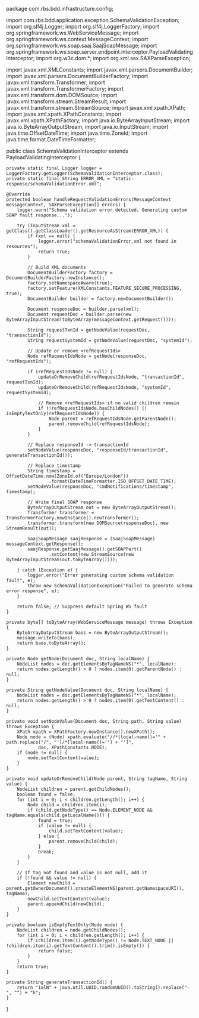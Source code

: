 package com.rbs.bdd.infrastructure.config;

import com.rbs.bdd.application.exception.SchemaValidationException;
import org.slf4j.Logger;
import org.slf4j.LoggerFactory;
import org.springframework.ws.WebServiceMessage;
import org.springframework.ws.context.MessageContext;
import org.springframework.ws.soap.saaj.SaajSoapMessage;
import org.springframework.ws.soap.server.endpoint.interceptor.PayloadValidatingInterceptor;
import org.w3c.dom.*;
import org.xml.sax.SAXParseException;

import javax.xml.XMLConstants;
import javax.xml.parsers.DocumentBuilder;
import javax.xml.parsers.DocumentBuilderFactory;
import javax.xml.transform.Transformer;
import javax.xml.transform.TransformerFactory;
import javax.xml.transform.dom.DOMSource;
import javax.xml.transform.stream.StreamResult;
import javax.xml.transform.stream.StreamSource;
import javax.xml.xpath.XPath;
import javax.xml.xpath.XPathConstants;
import javax.xml.xpath.XPathFactory;
import java.io.ByteArrayInputStream;
import java.io.ByteArrayOutputStream;
import java.io.InputStream;
import java.time.OffsetDateTime;
import java.time.ZoneId;
import java.time.format.DateTimeFormatter;

public class SchemaValidationInterceptor extends PayloadValidatingInterceptor {

    private static final Logger logger = LoggerFactory.getLogger(SchemaValidationInterceptor.class);
    private static final String ERROR_XML = "static-response/schemaValidationError.xml";

    @Override
    protected boolean handleRequestValidationErrors(MessageContext messageContext, SAXParseException[] errors) {
        logger.warn("Schema validation error detected. Generating custom SOAP fault response...");

        try (InputStream xml = getClass().getClassLoader().getResourceAsStream(ERROR_XML)) {
            if (xml == null) {
                logger.error("schemaValidationError.xml not found in resources");
                return true;
            }

            // Build XML documents
            DocumentBuilderFactory factory = DocumentBuilderFactory.newInstance();
            factory.setNamespaceAware(true);
            factory.setFeature(XMLConstants.FEATURE_SECURE_PROCESSING, true);
            DocumentBuilder builder = factory.newDocumentBuilder();

            Document responseDoc = builder.parse(xml);
            Document requestDoc = builder.parse(new ByteArrayInputStream(toByteArray(messageContext.getRequest())));

            String requestTxnId = getNodeValue(requestDoc, "transactionId");
            String requestSystemId = getNodeValue(requestDoc, "systemId");

            // Update or remove <refRequestIds>
            Node refRequestIdsNode = getNode(responseDoc, "refRequestIds");

            if (refRequestIdsNode != null) {
                updateOrRemoveChild(refRequestIdsNode, "transactionId", requestTxnId);
                updateOrRemoveChild(refRequestIdsNode, "systemId", requestSystemId);

                // Remove <refRequestIds> if no valid children remain
                if (!refRequestIdsNode.hasChildNodes() || isEmptyTextOnly(refRequestIdsNode)) {
                    Node parent = refRequestIdsNode.getParentNode();
                    parent.removeChild(refRequestIdsNode);
                }
            }

            // Replace responseId -> transactionId
            setNodeValue(responseDoc, "responseId/transactionId", generateTransactionId());

            // Replace timestamp
            String timestamp = OffsetDateTime.now(ZoneId.of("Europe/London"))
                    .format(DateTimeFormatter.ISO_OFFSET_DATE_TIME);
            setNodeValue(responseDoc, "cmdNotifications/timestamp", timestamp);

            // Write final SOAP response
            ByteArrayOutputStream out = new ByteArrayOutputStream();
            Transformer transformer = TransformerFactory.newInstance().newTransformer();
            transformer.transform(new DOMSource(responseDoc), new StreamResult(out));

            SaajSoapMessage saajResponse = (SaajSoapMessage) messageContext.getResponse();
            saajResponse.getSaajMessage().getSOAPPart()
                    .setContent(new StreamSource(new ByteArrayInputStream(out.toByteArray())));

        } catch (Exception e) {
            logger.error("Error generating custom schema validation fault", e);
            throw new SchemaValidationException("Failed to generate schema error response", e);
        }

        return false; // Suppress default Spring WS fault
    }

    private byte[] toByteArray(WebServiceMessage message) throws Exception {
        ByteArrayOutputStream baos = new ByteArrayOutputStream();
        message.writeTo(baos);
        return baos.toByteArray();
    }

    private Node getNode(Document doc, String localName) {
        NodeList nodes = doc.getElementsByTagNameNS("*", localName);
        return nodes.getLength() > 0 ? nodes.item(0).getParentNode() : null;
    }

    private String getNodeValue(Document doc, String localName) {
        NodeList nodes = doc.getElementsByTagNameNS("*", localName);
        return nodes.getLength() > 0 ? nodes.item(0).getTextContent() : null;
    }

    private void setNodeValue(Document doc, String path, String value) throws Exception {
        XPath xpath = XPathFactory.newInstance().newXPath();
        Node node = (Node) xpath.evaluate("//*[local-name()='" + path.replace("/", "']/*[local-name()='") + "']",
                doc, XPathConstants.NODE);
        if (node != null) {
            node.setTextContent(value);
        }
    }

    private void updateOrRemoveChild(Node parent, String tagName, String value) {
        NodeList children = parent.getChildNodes();
        boolean found = false;
        for (int i = 0; i < children.getLength(); i++) {
            Node child = children.item(i);
            if (child.getNodeType() == Node.ELEMENT_NODE && tagName.equals(child.getLocalName())) {
                found = true;
                if (value != null) {
                    child.setTextContent(value);
                } else {
                    parent.removeChild(child);
                }
                break;
            }
        }

        // If tag not found and value is not null, add it
        if (!found && value != null) {
            Element newChild = parent.getOwnerDocument().createElementNS(parent.getNamespaceURI(), tagName);
            newChild.setTextContent(value);
            parent.appendChild(newChild);
        }
    }

    private boolean isEmptyTextOnly(Node node) {
        NodeList children = node.getChildNodes();
        for (int i = 0; i < children.getLength(); i++) {
            if (children.item(i).getNodeType() != Node.TEXT_NODE || !children.item(i).getTextContent().trim().isEmpty()) {
                return false;
            }
        }
        return true;
    }

    private String generateTransactionId() {
        return "1alN" + java.util.UUID.randomUUID().toString().replace("-", "") + "h";
    }
}
